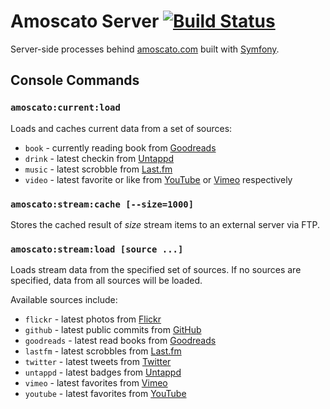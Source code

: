 # Amoscato Server [![Build Status](https://travis-ci.org/namoscato/amoscato-server.svg?branch=master)](https://travis-ci.org/namoscato/amoscato-server)

Server-side processes behind [amoscato.com](https://amoscato.com/) built with [Symfony](https://symfony.com/).

## Console Commands

### `amoscato:current:load`

Loads and caches current data from a set of sources:

* `book` - currently reading book from [Goodreads](https://www.goodreads.com/)
* `drink` - latest checkin from [Untappd](https://untappd.com/)
* `music` - latest scrobble from [Last.fm](http://www.last.fm/)
* `video` - latest favorite or like from [YouTube](https://www.youtube.com/) or [Vimeo](https://vimeo.com/) respectively

### `amoscato:stream:cache [--size=1000]`

Stores the cached result of _size_ stream items to an external server via FTP.

### `amoscato:stream:load [source ...]`

Loads stream data from the specified set of sources. If no sources are specified, data from all sources will be loaded.

Available sources include:

* `flickr` - latest photos from [Flickr](https://www.flickr.com/)
* `github` - latest public commits from [GitHub](https://github.com/)
* `goodreads` - latest read books from [Goodreads](https://www.goodreads.com/)
* `lastfm` - latest scrobbles from [Last.fm](http://www.last.fm/)
* `twitter` - latest tweets from [Twitter](https://twitter.com/)
* `untappd` - latest badges from [Untappd](https://untappd.com/)
* `vimeo` - latest favorites from [Vimeo](https://vimeo.com/)
* `youtube` - latest favorites from [YouTube](https://www.youtube.com/)

